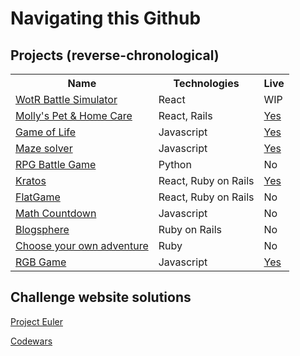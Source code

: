 <h1>Navigating this Github</h1>

<h2>Projects (reverse-chronological)</h2>

<table>
<tbody>
<tr>
<th>Name</th>
<th>Technologies</th>
<th>Live</th>
</tr>
<tr>
<td><a href="https://github.com/Dwake5/WotR-Battle-Simulation">WotR Battle Simulator</a></td>
<td>React</td>
<td>WIP</td>
</tr>
<tr>
<td><a href="https://github.com/Dwake5/Mollys-pet---home-care">Molly's Pet & Home Care</a></td>
<td>React, Rails</td>
<td><a href="https://www.mollyspetandhomecare.com">Yes</a></td>
</tr>
<tr>
<td><a href="https://github.com/Dwake5/conways-game-of-life">Game of Life</a></td>
<td>Javascript</td>
<td><a href="https://dwake5.github.io/conways-game-of-life/">Yes</a></td>
</tr>
<tr>
<td><a href="https://github.com/Dwake5/Create-and-auto-solve-maze">Maze solver</a></td>
<td>Javascript</td>
<td><a href="https://dwake5.github.io/Create-and-auto-solve-maze/">Yes</a></td>
</tr>
<tr>
<td><a href="https://github.com/Dwake5/RPG-game">RPG Battle Game</a></td>
<td>Python</td>
<td>No</td>
</tr>
<tr>
<td><a href="https://github.com/Dwake5/GymApp-frontend">Kratos</a></td>
<td>React, Ruby on Rails</td>
<td><a href="https://kratos-gym-app.herokuapp.com/signin">Yes</a></td>
</tr>
<tr>
<td><a href="https://github.com/Dwake5/FlatGame-FrontEnd">FlatGame</a></td>
<td>React, Ruby on Rails</td>
<td>No</td>
</tr>
<tr>
<td><a href="https://github.com/Dwake5/MathCountdown/tree/master/countdown-frontEnd">Math Countdown</a>
</td>
<td>Javascript</td>
<td>No</td>
</tr>
<tr>
<td><a href="https://github.com/Dwake5/BlogSphere">Blogsphere</a></td>
<td>Ruby on Rails</td>
<td>No</td>
</tr>
<tr>
<td><a href="https://github.com/Dwake5/Choose-your-own-adventure-CLI">Choose your own adventure</a></td>
<td>Ruby</td>
<td>No</td>
</tr>
 <tr>
<td><a href="https://github.com/Dwake5/RBGgame">RGB Game</a></td>
<td>Javascript</td>
   <td><a href="https://dwake5.github.io/RBGgame"/>Yes</a></td>
</tr>
</tbody>
</table>



<h2>Challenge website solutions</h2>

<a href="https://github.com/Dwake5/Project-Euler">Project Euler</a>

<a href="https://github.com/Dwake5/Codewars">Codewars</a>


